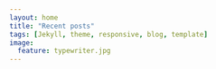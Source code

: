 ```yaml
---
layout: home
title: "Recent posts"
tags: [Jekyll, theme, responsive, blog, template]
image:
  feature: typewriter.jpg
---
```

